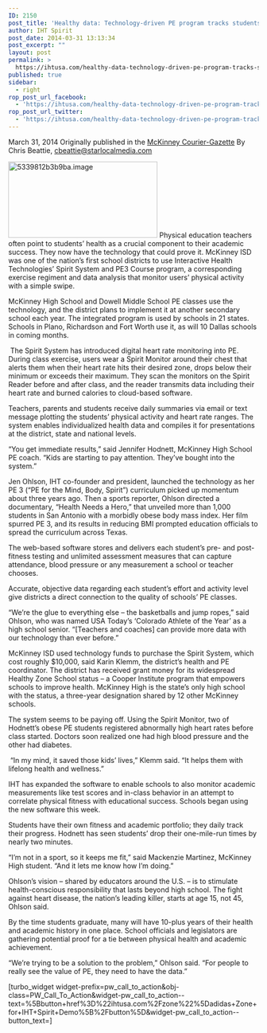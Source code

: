 ```yaml
---
ID: 2150
post_title: 'Healthy data: Technology-driven PE program tracks students’ physical activity'
author: IHT Spirit
post_date: 2014-03-31 13:13:34
post_excerpt: ""
layout: post
permalink: >
  https://ihtusa.com/healthy-data-technology-driven-pe-program-tracks-students-physical-activity/
published: true
sidebar:
  - right
rop_post_url_facebook:
  - 'https://ihtusa.com/healthy-data-technology-driven-pe-program-tracks-students-physical-activity/?utm_source=ReviveOldPost&utm_medium=social&utm_campaign=ReviveOldPost'
rop_post_url_twitter:
  - 'https://ihtusa.com/healthy-data-technology-driven-pe-program-tracks-students-physical-activity/?utm_source=ReviveOldPost&utm_medium=social&utm_campaign=ReviveOldPost'
---
```

March 31, 2014
Originally published in the <a href="http://starlocalmedia.com/mckinneycouriergazette/news/healthy-data-technology-driven-pe-program-tracks-students-physical-activity/article_5285c8a6-b8e3-11e3-b068-001a4bcf887a.html" target="_blank">McKinney Courier-Gazette</a>
By Chris Beattie, <a href="mailto:cbeattie@starlocalmedia.com" target="_blank">cbeattie@starlocalmedia.com</a>

<a href="https://ihtusa.com/wp-content/uploads/2016/07/5339812b3b9ba.image_.jpg"><img class="alignleft size-medium wp-image-2151" src="https://ihtusa.com/wp-content/uploads/2016/07/5339812b3b9ba.image_-300x153.jpg" alt="5339812b3b9ba.image" width="300" height="153" /></a>
Physical education teachers often point to students’ health as a crucial component to their academic success. They now have the technology that could prove it. McKinney ISD was one of the nation’s first school districts to use Interactive Health Technologies’ Spirit System and PE3 Course program, a corresponding exercise regiment and data analysis that monitor users’ physical activity with a simple swipe.<!--more-->
<p style="text-align: left;">McKinney High School and Dowell Middle School PE classes use the technology, and the district plans to implement it at another secondary school each year. The integrated program is used by schools in 21 states. Schools in Plano, Richardson and Fort Worth use it, as will 10 Dallas schools in coming months.</p>

<div class="tnt-ads-container text-center " style="text-align: left;"> The Spirit System has introduced digital heart rate monitoring into PE. During class exercise, users wear a Spirit Monitor around their chest that alerts them when their heart rate hits their desired zone, drops below their minimum or exceeds their maximum. They scan the monitors on the Spirit Reader before and after class, and the reader transmits data including their heart rate and burned calories to cloud-based software.</div>
<p style="text-align: left;">Teachers, parents and students receive daily summaries via email or text message plotting the students’ physical activity and heart rate ranges. The system enables individualized health data and compiles it for presentations at the district, state and national levels.</p>
<p style="text-align: left;">“You get immediate results,” said Jennifer Hodnett, McKinney High School PE coach. “Kids are starting to pay attention. They’ve bought into the system.”</p>
<p style="text-align: left;">Jen Ohlson, IHT co-founder and president, launched the technology as her PE 3 (“PE for the Mind, Body, Spirit”) curriculum picked up momentum about three years ago. Then a sports reporter, Ohlson directed a documentary, “Health Needs a Hero,” that unveiled more than 1,000 students in San Antonio with a morbidly obese body mass index. Her film spurred PE 3, and its results in reducing BMI prompted education officials to spread the curriculum across Texas.</p>
<p style="text-align: left;">The web-based software stores and delivers each student’s pre- and post-fitness testing and unlimited assessment measures that can capture attendance, blood pressure or any measurement a school or teacher chooses.</p>
<p style="text-align: left;">Accurate, objective data regarding each student’s effort and activity level give districts a direct connection to the quality of schools’ PE classes.</p>
<p style="text-align: left;">“We’re the glue to everything else – the basketballs and jump ropes,” said Ohlson, who was named USA Today’s ‘Colorado Athlete of the Year’ as a high school senior. “[Teachers and coaches] can provide more data with our technology than ever before.”</p>
<p style="text-align: left;">McKinney ISD used technology funds to purchase the Spirit System, which cost roughly $10,000, said Karin Klemm, the district’s health and PE coordinator. The district has received grant money for its widespread Healthy Zone School status – a Cooper Institute program that empowers schools to improve health. McKinney High is the state’s only high school with the status, a three-year designation shared by 12 other McKinney schools.</p>
<p style="text-align: left;">The system seems to be paying off. Using the Spirit Monitor, two of Hodnett’s obese PE students registered abnormally high heart rates before class started. Doctors soon realized one had high blood pressure and the other had diabetes.</p>

<div class="tnt-ads-container text-center " style="text-align: left;"> “In my mind, it saved those kids’ lives,” Klemm said. “It helps them with lifelong health and wellness.”</div>
<p style="text-align: left;">IHT has expanded the software to enable schools to also monitor academic measurements like test scores and in-class behavior in an attempt to correlate physical fitness with educational success. Schools began using the new software this week.</p>
<p style="text-align: left;">Students have their own fitness and academic portfolio; they daily track their progress. Hodnett has seen students’ drop their one-mile-run times by nearly two minutes.</p>
<p style="text-align: left;">“I’m not in a sport, so it keeps me fit,” said Mackenzie Martinez, McKinney High student. “And it lets me know how I’m doing.”</p>
<p style="text-align: left;">Ohlson’s vision – shared by educators around the U.S. – is to stimulate health-conscious responsibility that lasts beyond high school. The fight against heart disease, the nation’s leading killer, starts at age 15, not 45, Ohlson said.</p>
<p style="text-align: left;">By the time students graduate, many will have 10-plus years of their health and academic history in one place. School officials and legislators are gathering potential proof for a tie between physical health and academic achievement.</p>
<p style="text-align: left;">“We’re trying to be a solution to the problem,” Ohlson said. “For people to really see the value of PE, they need to have the data.”</p>
[turbo_widget widget-prefix=pw_call_to_action&obj-class=PW_Call_To_Action&widget-pw_call_to_action--text=%5Bbutton+href%3D%22ihtusa.com%2Fzone%22%5Dadidas+Zone+for+IHT+Spirit+Demo%5B%2Fbutton%5D&widget-pw_call_to_action--button_text=]